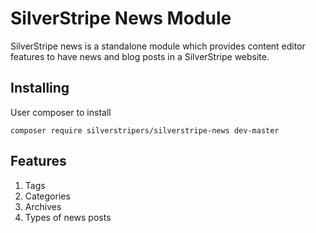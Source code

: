 # SilverStripe News Module

SilverStripe news is a standalone module which provides content editor features to have news and blog posts in a SilverStripe website. 

## Installing 

User composer to install

`composer require silverstripers/silverstripe-news dev-master`

## Features 

1. Tags 
2. Categories 
3. Archives 
4. Types of news posts 
